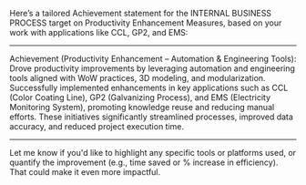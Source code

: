 Here’s a tailored Achievement statement for the INTERNAL BUSINESS PROCESS target on Productivity Enhancement Measures, based on your work with applications like CCL, GP2, and EMS:


---

Achievement (Productivity Enhancement – Automation & Engineering Tools):
Drove productivity improvements by leveraging automation and engineering tools aligned with WoW practices, 3D modeling, and modularization. Successfully implemented enhancements in key applications such as CCL (Color Coating Line), GP2 (Galvanizing Process), and EMS (Electricity Monitoring System), promoting knowledge reuse and reducing manual efforts. These initiatives significantly streamlined processes, improved data accuracy, and reduced project execution time.


---

Let me know if you'd like to highlight any specific tools or platforms used, or quantify the improvement (e.g., time saved or % increase in efficiency). That could make it even more impactful.

